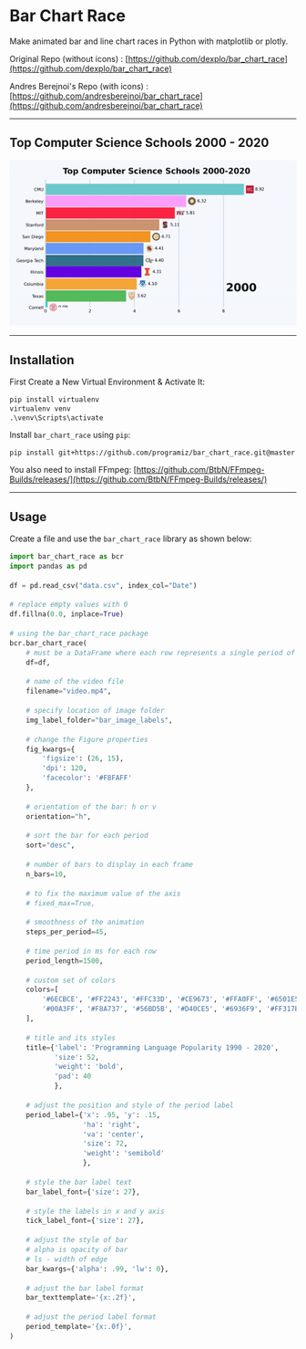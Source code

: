 # Bar Chart Race

Make animated bar and line chart races in Python with matplotlib or plotly.

Original Repo (without icons) : [https://github.com/dexplo/bar_chart_race](https://github.com/dexplo/bar_chart_race)

Andres Berejnoi's Repo (with
icons) : [https://github.com/andresberejnoi/bar_chart_race](https://github.com/andresberejnoi/bar_chart_race)

---

## Top Computer Science Schools 2000 - 2020

![img](demo.gif)

---

## Installation

First Create a New Virtual Environment & Activate It:

```
pip install virtualenv
virtualenv venv
.\venv\Scripts\activate
```

Install `bar_chart_race` using `pip`:

```
pip install git+https://github.com/programiz/bar_chart_race.git@master
```

You also need to install
FFmpeg: [https://github.com/BtbN/FFmpeg-Builds/releases/](https://github.com/BtbN/FFmpeg-Builds/releases/)

---

## Usage

Create a file and use the `bar_chart_race` library as shown below:

```python
import bar_chart_race as bcr
import pandas as pd

df = pd.read_csv("data.csv", index_col="Date")

# replace empty values with 0
df.fillna(0.0, inplace=True)

# using the bar_chart_race package
bcr.bar_chart_race(
    # must be a DataFrame where each row represents a single period of time.
    df=df,

    # name of the video file
    filename="video.mp4",

    # specify location of image folder
    img_label_folder="bar_image_labels",

    # change the Figure properties
    fig_kwargs={
        'figsize': (26, 15),
        'dpi': 120,
        'facecolor': '#F8FAFF'
    },

    # orientation of the bar: h or v
    orientation="h",

    # sort the bar for each period
    sort="desc",

    # number of bars to display in each frame
    n_bars=10,

    # to fix the maximum value of the axis
    # fixed_max=True,

    # smoothness of the animation
    steps_per_period=45,

    # time period in ms for each row
    period_length=1500,

    # custom set of colors
    colors=[
        '#6ECBCE', '#FF2243', '#FFC33D', '#CE9673', '#FFA0FF', '#6501E5', '#F79522', '#699AF8', '#34718E', '#00DBCD',
        '#00A3FF', '#F8A737', '#56BD5B', '#D40CE5', '#6936F9', '#FF317B', '#0000F3', '#FFA0A0', '#31FF83', '#0556F3'
    ],

    # title and its styles
    title={'label': 'Programming Language Popularity 1990 - 2020',
           'size': 52,
           'weight': 'bold',
           'pad': 40
           },

    # adjust the position and style of the period label
    period_label={'x': .95, 'y': .15,
                  'ha': 'right',
                  'va': 'center',
                  'size': 72,
                  'weight': 'semibold'
                  },

    # style the bar label text
    bar_label_font={'size': 27},

    # style the labels in x and y axis
    tick_label_font={'size': 27},

    # adjust the style of bar
    # alpha is opacity of bar
    # ls - width of edge
    bar_kwargs={'alpha': .99, 'lw': 0},

    # adjust the bar label format
    bar_texttemplate='{x:.2f}',

    # adjust the period label format
    period_template='{x:.0f}',
)
```